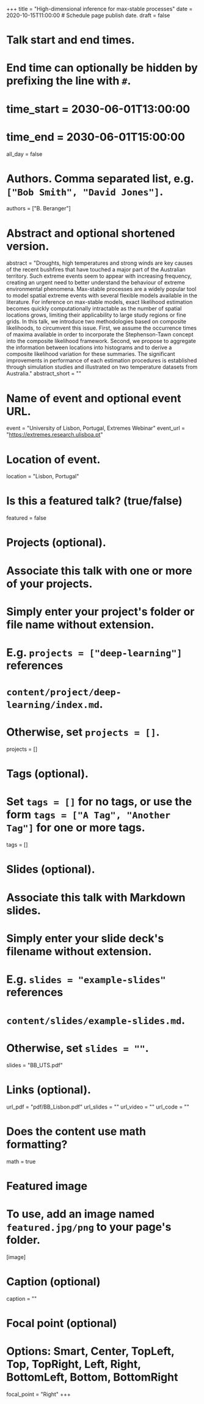 +++
title = "High-dimensional inference for max-stable processes"
date = 2020-10-15T11:00:00 # Schedule page publish date.
draft = false

# Talk start and end times.
#   End time can optionally be hidden by prefixing the line with `#`.
# time_start = 2030-06-01T13:00:00
# time_end = 2030-06-01T15:00:00
all_day = false

# Authors. Comma separated list, e.g. `["Bob Smith", "David Jones"]`.
authors = ["B. Beranger"]

# Abstract and optional shortened version.
abstract = "Droughts, high temperatures and strong winds are key causes of the recent bushfires that have touched a major part of the Australian territory. Such extreme events seem to appear with increasing frequency, creating an urgent need to better understand the behaviour of extreme environmental phenomena. Max-stable processes are a widely popular tool to model spatial extreme events with several flexible models available in the literature. For inference on max-stable models, exact likelihood estimation becomes quickly computationally intractable as the number of spatial locations grows, limiting their applicability to large study regions or fine grids. In this talk, we introduce two methodologies based on composite likelihoods, to circumvent this issue. First, we assume the occurrence times of maxima available in order to incorporate the Stephenson-Tawn concept into the composite likelihood framework. Second, we propose to aggregate the information between locations into histograms and to derive a composite likelihood variation for these summaries. The significant improvements in performance of each estimation procedures is established through simulation studies and illustrated on two temperature datasets from Australia."
abstract_short = ""

# Name of event and optional event URL.
event = "University of Lisbon, Portugal, Extremes Webinar"
event_url = "https://extremes.research.ulisboa.pt"

# Location of event.
location = "Lisbon, Portugal"

# Is this a featured talk? (true/false)
featured = false

# Projects (optional).
#   Associate this talk with one or more of your projects.
#   Simply enter your project's folder or file name without extension.
#   E.g. `projects = ["deep-learning"]` references 
#   `content/project/deep-learning/index.md`.
#   Otherwise, set `projects = []`.
projects = []

# Tags (optional).
#   Set `tags = []` for no tags, or use the form `tags = ["A Tag", "Another Tag"]` for one or more tags.
tags = []

# Slides (optional).
#   Associate this talk with Markdown slides.
#   Simply enter your slide deck's filename without extension.
#   E.g. `slides = "example-slides"` references 
#   `content/slides/example-slides.md`.
#   Otherwise, set `slides = ""`.
slides = "BB_UTS.pdf"

# Links (optional).
url_pdf = "pdf/BB_Lisbon.pdf"
url_slides = ""
url_video = ""
url_code = ""

# Does the content use math formatting?
math = true

# Featured image
# To use, add an image named `featured.jpg/png` to your page's folder. 
[image]
  # Caption (optional)
  caption = ""

  # Focal point (optional)
  # Options: Smart, Center, TopLeft, Top, TopRight, Left, Right, BottomLeft, Bottom, BottomRight
  focal_point = "Right"
+++
 
